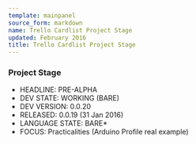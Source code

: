 ```yaml
---
template: mainpanel
source_form: markdown
name: Trello Cardlist Project Stage
updated: February 2016
title: Trello Cardlist Project Stage
---
```

### Project Stage

* HEADLINE: PRE-ALPHA
* DEV STATE: WORKING (BARE)
* DEV VERSION: 0.0.20
* RELEASED: 0.0.19 (31 Jan 2016)
* LANGUAGE STATE: BARE*
* FOCUS: Practicalities (Arduino Profile real example)

